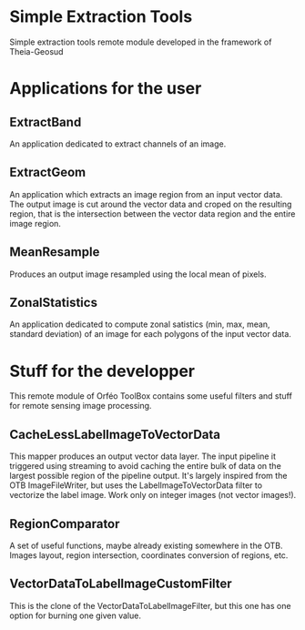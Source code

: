 # Simple Extraction Tools
Simple extraction tools remote module developed in the framework of Theia-Geosud

# Applications for the user

## ExtractBand
An application dedicated to extract channels of an image.

## ExtractGeom
An application which extracts an image region from an input vector data. The output image is cut around the vector data and croped on the resulting region, that is the intersection between the vector data region and the entire image region.

## MeanResample
Produces an output image resampled using the local mean of pixels.

## ZonalStatistics
An application dedicated to compute zonal satistics (min, max, mean, standard deviation) of an image for each polygons of the input vector data.

# Stuff for the developper
This remote module of Orféo ToolBox contains some useful filters and stuff for remote sensing image processing. 

## CacheLessLabelImageToVectorData
This mapper produces an output vector data layer. The input pipeline it triggered using streaming to avoid caching the entire bulk of data on the largest possible region of the pipeline output. It's largely inspired from the OTB ImageFileWriter, but uses the LabelImageToVectorData filter to vectorize the label image. Work only on integer images (not vector images!).

## RegionComparator
A set of useful functions, maybe already existing somewhere in the OTB. Images layout, region intersection, coordinates conversion of regions, etc.

## VectorDataToLabelImageCustomFilter
This is the clone of the VectorDataToLabelImageFilter, but this one has one option for burning one given value.
